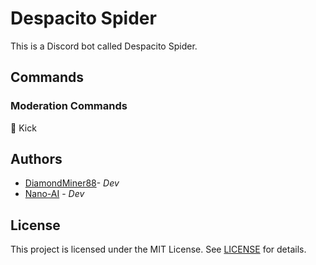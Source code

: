<link rel="stylesheet" href="https://stackpath.bootstrapcdn.com/bootstrap/4.5.0/css/bootstrap.min.css" integrity="sha384-9aIt2nRpC12Uk9gS9baDl411NQApFmC26EwAOH8WgZl5MYYxFfc+NcPb1dKGj7Sk" crossorigin="anonymous">

# Despacito Spider
This is a Discord bot called Despacito Spider.

## Commands
### Moderation Commands
🦵 Kick

## Authors
- [DiamondMiner88](https://github.com/DiamondMiner88)- _Dev_
- [Nano-AI](https://github.com/Nano-AI) - _Dev_

## License
This project is licensed under the MIT License. See [LICENSE](https://github.com/DiamondMiner88/despacito-spider/blob/master/LICENSE) for details.
